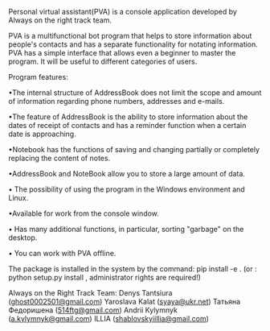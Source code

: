 Personal virtual assistant(PVA) is a console application developed by Always on the right track team.

PVA is a multifunctional bot program that helps to store information about
people's contacts and has a separate functionality for notating information.
PVA has a simple interface that allows even a beginner to master the program.
It will be useful to different categories of users.

Program features:

•The internal structure of AddressBook does not limit the scope and amount of
information regarding phone numbers, addresses and e-mails.

•The feature of AddressBook is the ability to store information about
the dates of receipt of contacts and has a reminder function when
a certain date is approaching.

•Notebook has the functions of saving and changing partially or completely
replacing the content of notes.

•AddressBook and NoteBook allow you to store a large amount of data.

• The possibility of using the program in the Windows environment and
Linux.

•Available for work from the console window.

• Has many additional functions, in particular, sorting "garbage"
on the desktop.

• You can work with PVA offline.

The package is installed in the system by the command:
pip install -e .
(or :
python setup.py install
, administrator rights are required!)

Always on the Right Track Team:
Denys Tantsiura (ghost0002501@gmail.com)
Yaroslava Kalat (syaya@ukr.net)
Татьяна Федоришена (514ftg@gmail.com)
Andrii Kylymnyk (a.kylymnyk@gmail.com)
ILLIA (shablovskyiillia@gmail.com)
